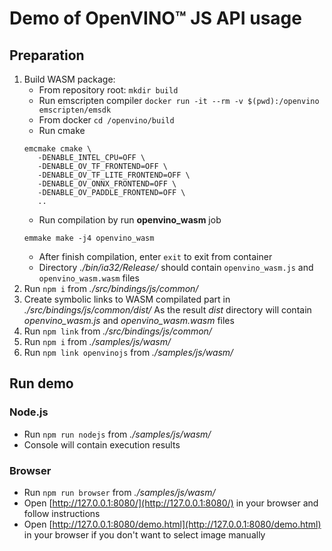 # Demo of OpenVINO™ JS API usage

## Preparation

1. Build WASM package:
   - From repository root: `mkdir build`
   - Run emscripten compiler `docker run -it --rm -v $(pwd):/openvino emscripten/emsdk`
   - From docker `cd /openvino/build`
   - Run cmake 
   ```
   emcmake cmake \
      -DENABLE_INTEL_CPU=OFF \
      -DENABLE_OV_TF_FRONTEND=OFF \
      -DENABLE_OV_TF_LITE_FRONTEND=OFF \
      -DENABLE_OV_ONNX_FRONTEND=OFF \
      -DENABLE_OV_PADDLE_FRONTEND=OFF \
      ..
   ```
   - Run compilation by run **openvino_wasm** job 
   ```
   emmake make -j4 openvino_wasm
   ```
   - After finish compilation, enter `exit` to exit from container
   - Directory *./bin/ia32/Release/* should contain `openvino_wasm.js` and `openvino_wasm.wasm` files
1. Run `npm i` from *./src/bindings/js/common/*
1. Create symbolic links to WASM compilated part in *./src/bindings/js/common/dist/*
   As the result *dist* directory will contain *openvino_wasm.js* and *openvino_wasm.wasm* files
1. Run `npm link` from *./src/bindings/js/common/*
1. Run `npm i` from *./samples/js/wasm/*
1. Run `npm link openvinojs` from *./samples/js/wasm/*

## Run demo

### Node.js

- Run `npm run nodejs` from *./samples/js/wasm/*
- Console will contain execution results

### Browser

- Run `npm run browser` from *./samples/js/wasm/*
- Open [http://127.0.0.1:8080/](http://127.0.0.1:8080/) in your browser and follow instructions
- Open [http://127.0.0.1:8080/demo.html](http://127.0.0.1:8080/demo.html) in your browser if you don't want to select image manually
